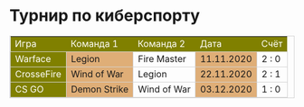 <html> 
  <h1>Турнир по киберспорту </h1> 
  <table style="border:1px solid lightgray; border-collapse: collapse"> 
    <tr> 
      <td style="background: olive;color: white">Игра</td> 
      <td style="background: olive;color: white;">Команда 1</td> 
      <td style="background: olive;color: white">Команда 2</td> 
      <td style="background: olive;color: white">Дата</td> 
      <td style="background: olive;color: white">Счёт</td> 
    </tr> 
    <tr> 
      <td style="border:1px solid lightgray; background: olive;color: white">Warface</td> 
      <td style="border:1px solid lightgray; background: #dfae77">Legion</td> 
      <td style="border:1px solid lightgray">Fire Master</td> 
      <td style="border:1px solid lightgray; background: #dfae77">11.11.2020</td> 
      <td style="border:1px solid lightgray">2 : 0</td> 
    </tr> 
    <tr> 
      <td style="border:1px solid lightgray; background: olive;color: 
white">CrosseFire</td> 
      <td style="border:1px solid lightgray; background: #dfae77">Wind of War</td> 
      <td style="border:1px solid lightgray">Legion</td> 
      <td style="border:1px solid lightgray; background: #dfae77">22.11.2020</td> 
      <td style="border:1px solid lightgray">2 : 1</td> 
    </tr> 
    <tr> 
      <td style="border:1px solid lightgray; background: olive;color: white">CS GO</td> 
      <td style="border:1px solid lightgray; background: #dfae77">Demon Strike</td> 
      <td style="border:1px solid lightgray">Wind of War</td> 
      <td style="border:1px solid lightgray; background: #dfae77">03.12.2020</td> 
      <td style="border:1px solid lightgray">1 : 0</td> 
    </tr> 
  </table> 
</html> 
